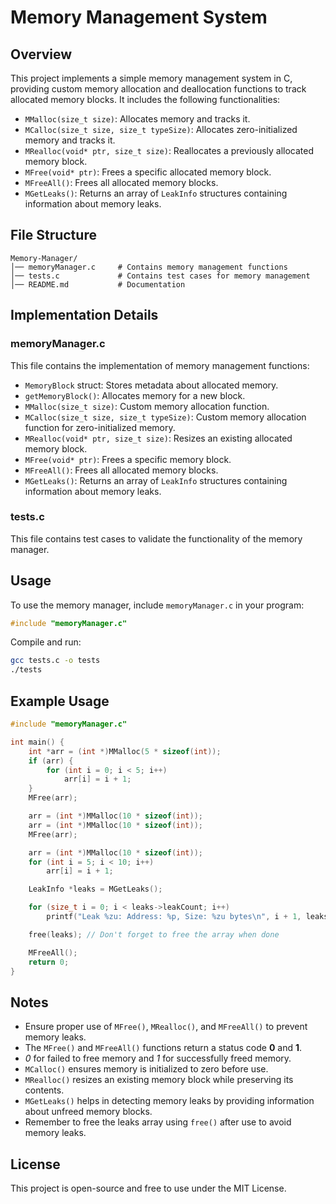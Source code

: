 # Memory Management System

## Overview
This project implements a simple memory management system in C, providing custom memory allocation and deallocation functions to track allocated memory blocks. It includes the following functionalities:

- `MMalloc(size_t size)`: Allocates memory and tracks it.
- `MCalloc(size_t size, size_t typeSize)`: Allocates zero-initialized memory and tracks it.
- `MRealloc(void* ptr, size_t size)`: Reallocates a previously allocated memory block.
- `MFree(void* ptr)`: Frees a specific allocated memory block.
- `MFreeAll()`: Frees all allocated memory blocks.
- `MGetLeaks()`: Returns an array of `LeakInfo` structures containing information about memory leaks.

## File Structure
```
Memory-Manager/
│── memoryManager.c     # Contains memory management functions
│── tests.c             # Contains test cases for memory management
│── README.md           # Documentation
```

## Implementation Details
### memoryManager.c
This file contains the implementation of memory management functions:
- `MemoryBlock` struct: Stores metadata about allocated memory.
- `getMemoryBlock()`: Allocates memory for a new block.
- `MMalloc(size_t size)`: Custom memory allocation function.
- `MCalloc(size_t size, size_t typeSize)`: Custom memory allocation function for zero-initialized memory.
- `MRealloc(void* ptr, size_t size)`: Resizes an existing allocated memory block.
- `MFree(void* ptr)`: Frees a specific memory block.
- `MFreeAll()`: Frees all allocated memory blocks.
- `MGetLeaks()`: Returns an array of `LeakInfo` structures containing information about memory leaks.

### tests.c
This file contains test cases to validate the functionality of the memory manager.

## Usage
To use the memory manager, include `memoryManager.c` in your program:
```c
#include "memoryManager.c"
```
Compile and run:
```sh
gcc tests.c -o tests
./tests
```

## Example Usage
```c
#include "memoryManager.c"

int main() {
    int *arr = (int *)MMalloc(5 * sizeof(int));
    if (arr) {
        for (int i = 0; i < 5; i++)
            arr[i] = i + 1;
    }
    MFree(arr);

    arr = (int *)MMalloc(10 * sizeof(int));
    arr = (int *)MMalloc(10 * sizeof(int));
    MFree(arr);

    arr = (int *)MMalloc(10 * sizeof(int));
    for (int i = 5; i < 10; i++)
        arr[i] = i + 1;

    LeakInfo *leaks = MGetLeaks();

    for (size_t i = 0; i < leaks->leakCount; i++)
        printf("Leak %zu: Address: %p, Size: %zu bytes\n", i + 1, leaks[i].address, leaks[i].size);

    free(leaks); // Don't forget to free the array when done

    MFreeAll();
    return 0;
}
```

## Notes
- Ensure proper use of `MFree()`, `MRealloc()`, and `MFreeAll()` to prevent memory leaks.
- The `MFree()` and `MFreeAll()` functions return a status code __0__ and __1__.
- _0_ for failed to free memory and _1_ for successfully freed memory.
- `MCalloc()` ensures memory is initialized to zero before use.
- `MRealloc()` resizes an existing memory block while preserving its contents.
- `MGetLeaks()` helps in detecting memory leaks by providing information about unfreed memory blocks.
- Remember to free the leaks array using `free()` after use to avoid memory leaks.

## License
This project is open-source and free to use under the MIT License.
